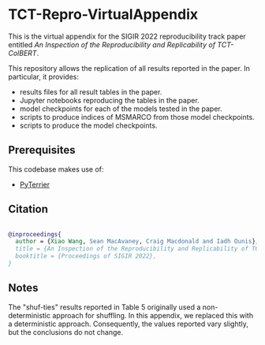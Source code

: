 # TCT-Repro-VirtualAppendix

This is the virtual appendix for the SIGIR 2022 reproducibility track paper entitled *An Inspection of the Reproducibility and Replicability of TCT-ColBERT*.

This repository allows the replication of all results reported in the paper. In particular, it provides:
 - results files for all result tables in the paper.
 - Jupyter notebooks reproducing the tables in the paper.
 - model checkpoints for each of the models tested in the paper.
 - scripts to produce indices of MSMARCO from those model checkpoints.
 - scripts to produce the model checkpoints.

## Prerequisites

This codebase makes use of:
 - [PyTerrier](https://github.com/terrier-org/pyterrier)

## Citation

```bibtex

@inproceedings{
  author = {Xiao Wang, Sean MacAvaney, Craig Macdonald and Iadh Ounis},
  title = {An Inspection of the Reproducibility and Replicability of TCT-ColBERT},
  booktitle = {Proceedings of SIGIR 2022},
}
```

## Notes

The "shuf-ties" results reported in Table 5 originally used a non-deterministic approach for shuffling. In this appendix, we replaced this with a deterministic
approach. Consequently, the values reported vary slightly, but the conclusions do not change.

